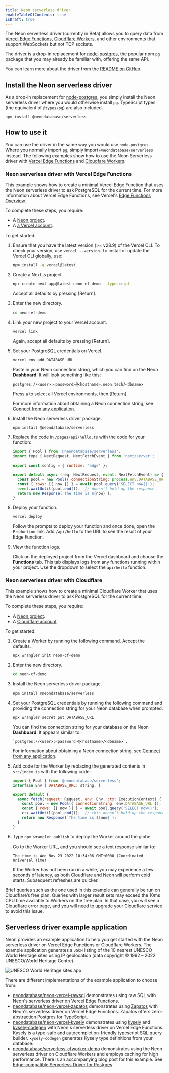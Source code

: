 ```yaml
---
title: Neon serverless driver
enableTableOfContents: true
isDraft: true
---
```


The Neon serverless driver (currently in Beta) allows you to query data from [Vercel Edge Functions](https://vercel.com/docs/concepts/functions/edge-functions), [Cloudflare Workers](https://workers.cloudflare.com/), and other environments that support WebSockets but not TCP sockets.

The driver is a drop-in replacement for [node-postgres](https://node-postgres.com/), the popular npm `pg` package that you may already be familiar with, offering the same API.

You can learn more about the driver from the [README on GitHub](https://github.com/neondatabase/serverless/blob/main/README.md).

## Install the Neon serverless driver

As a drop-in replacement for [node-postgres](https://node-postgres.com/), you simply install the Neon serverless driver where you would otherwise install `pg`. TypeScript types (the equivalent of `@types/pg`) are also included.

```bash
npm install @neondatabase/serverless
```

## How to use it

You can use the driver in the same way you would use `node-postgres`. Where you normally import `pg`, simply import `@neondatabase/serverless` instead. The following examples show how to use the Neon Serverless driver with [Vercel Edge Functions](#neon-serverless-driver-with-vercel-edge-functions) and [Cloudfare Workers](#neon-serverless-driver-with-cloudflare).

### Neon serverless driver with Vercel Edge Functions

This example shows how to create a minimal Vercel Edge Function that uses the Neon serverless driver to ask PostgreSQL for the current time. For more information about Vercel Edge Functions, see Vercel's [Edge Functions Overview](https://vercel.com/docs/concepts/functions/edge-functions).

To complete these steps, you require:

- A [Neon project](/docs/get-started-with-neon/setting-up-a-project).
- A [a Vercel account](https://vercel.com/).

To get started:

1. Ensure that you have the latest version (>= v28.9) of the Vercel CLI. To check your version, use `vercel --version`. To install or update the Vercel CLI globally, use:

    ```bash
    npm install -g vercel@latest
    ```

1. Create a Next.js project.

    ```bash
    npx create-next-app@latest neon-ef-demo --typescript
    ```
    
    Accept all defaults by pressing [Return].

1. Enter the new directory.

    ```bash
    cd neon-ef-demo
    ```

1. Link your new project to your Vercel account.

    ```bash
    vercel link
    ```
    
    Again, accept all defaults by pressing [Return].

1. Set your PostgreSQL credentials on Vercel.

    ```bash
    vercel env add DATABASE_URL
    ```

    Paste in your Neon connection string, which you can find on the Neon **Dashboard**. It will look something like this:
    
    ```
    postgres://<user>:<password>@<hostname>.neon.tech/<dbname>
    ```
    
    Press `a` to select all Vercel environments, then [Return].
    
    For more information about obtaining a Neon connection string, see [Connect from any application](/docs/connect/connect-from-any-app).

1. Install the Neon serverless driver package.

    ```bash
    npm install @neondatabase/serverless
    ```
    
1. Replace the code in `/pages/api/hello.ts` with the code for your function:

    ```js
    import { Pool } from '@neondatabase/serverless';
    import type { NextRequest, NextFetchEvent } from 'next/server';
    
    export const config = { runtime: 'edge' };
    
    export default async (req: NextRequest, event: NextFetchEvent) => {
      const pool = new Pool({ connectionString: process.env.DATABASE_URL });
      const { rows: [{ now }] } = await pool.query('SELECT now()');
      event.waitUntil(pool.end());  // doesn't hold up the response
      return new Response(`The time is ${now}`);
    }
    ```

1. Deploy your function.

    ```bash
    vercel deploy
    ```

    Follow the prompts to deploy your function and once done, open the `Production` link. Add `/api/hello` to the URL to see the result of your Edge Function.

1. View the function logs.

    Click on the deployed project from the Vercel dashboard and choose the **Functions** tab. This tab displays logs from any functions running within your project. Use the dropdown to select the `api/hello` function.

### Neon serverless driver with Cloudflare

This example shows how to create a minimal Cloudflare Worker that uses the Neon serverless driver to ask PostgreSQL for the current time.

To complete these steps, you require:

- A [Neon project](/docs/get-started-with-neon/setting-up-a-project).
- A [Cloudflare account](https://dash.cloudflare.com/).

To get started:

1. Create a Worker by running the following command. Accept the defaults.

    ```bash
    npx wrangler init neon-cf-demo
    ```

1. Enter the new directory.

    ```bash
    cd neon-cf-demo
    ```

1. Install the Neon serverless driver package.

    ```bash
    npm install @neondatabase/serverless
    ```

1. Set your PostgreSQL credentials by running the following command and providing the connection string for your Neon database when prompted.

    ```bash
    npx wrangler secret put DATABASE_URL
    ```

    You can find the connection string for your database on the Neon **Dashboard**. It appears similar to:

    ```text
    `postgres://<user>:<password>@<hostname>/<dbname>`. 
    ```

    For information about obtaining a Neon connection string, see [Connect from any application](/docs/connect/connect-from-any-app).

1. Add code for the Worker by replacing the generated contents in `src/index.ts` with the following code:

    ```js
    import { Pool } from '@neondatabase/serverless';
    interface Env { DATABASE_URL: string; }

    export default {
      async fetch(request: Request, env: Env, ctx: ExecutionContext) {
        const pool = new Pool({ connectionString: env.DATABASE_URL });
        const { rows: [{ now }] } = await pool.query('SELECT now()');
        ctx.waitUntil(pool.end());  // this doesn’t hold up the response
        return new Response(`The time is ${now}`);
      }
    }
    ```

1. Type `npx wrangler publish` to deploy the Worker around the globe.

    Go to the Worker URL, and you should see a text response similar to:

    ```text
    The time is Wed Nov 23 2022 10:34:06 GMT+0000 (Coordinated Universal Time)
    ```

    If the Worker has not been run in a while, you may experience a few seconds of latency, as both Cloudflare and Neon will perform cold starts. Subsequent refreshes are quicker.

<Admonition type="note">
Brief queries such as the one used in this example can generally be run on Cloudflare’s free plan. Queries with larger result sets may exceed the 10ms CPU time available to Workers on the free plan. In that case, you will see a Cloudflare error page, and you will need to upgrade your Cloudflare service to avoid this issue.
</Admonition>

## Serverless driver example application

Neon provides an example application to help you get started with the Neon serverless driver on Vercel Edge Functions or Cloudflare Workers. The example application generates a `JSON` listing of the 10 nearest UNESCO World Heritage sites using IP geolocation (data copyright © 1992 – 2022 UNESCO/World Heritage Centre).

![UNESCO World Heritage sites app](/docs/relnotes/unesco_sites.png)

There are different implementations of the example application to choose from:

  - [neondatabase/neon-vercel-rawsql](https://github.com/neondatabase/neon-vercel-rawsql) demonstrates using raw SQL with Neon's serverless driver on Vercel Edge Functions.
  - [neondatabase/neon-vercel-zapatos](https://github.com/neondatabase/neon-vercel-zapatos) demonstrates using [Zapatos](https://jawj.github.io/zapatos/) with Neon's serverless driver on Vercel Edge Functions. Zapatos offers zero-abstraction Postgres for TypeScript.
  - [neondatabase/neon-vercel-kysely](https://github.com/neondatabase/neon-vercel-kysely) demonstrates using [kysely](https://github.com/koskimas/kysely) and [kysely-codegen](https://github.com/RobinBlomberg/kysely-codegen) with Neon's serverless driver on Vercel Edge Functions. Kysely is a type-safe and autocompletion-friendly typescript SQL query builder. `kysely-codegen` generates Kysely type definitions from your database.
  - [neondatabase/serverless-cfworker-demo](https://github.com/neondatabase/serverless-cfworker-demo) demonstrates using the Neon serverless driver on Cloudflare Workers and employs caching for high performance. There is an accompanying blog post for this example. See [Edge-compatible Serverless Driver for Postgres](https://neon.tech/blog/serverless-driver-for-postgres).

